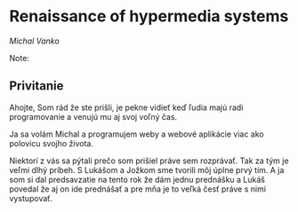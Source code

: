 # Renaissance of hypermedia systems

_Michal Vanko_

Note:

## Privitanie 

Ahojte,
Som rád že ste prišli, je pekne vidieť keď ľudia majú radi programovanie a venujú mu aj svoj voľný čas.

Ja sa volám Michal a programujem weby a webové aplikácie viac ako polovicu svojho života.

Niektorí z vás sa pýtali prečo som prišiel práve sem rozprávať. Tak za tým je veľmi dlhý príbeh. S Lukášom a Jožkom sme tvorili môj úplne prvý tím. A ja som si dal predsavzatie na tento rok že dám jednu prednášku a Lukáš povedal že aj on ide prednášať a pre mňa je to veľká česť práve s nimi vystupovať.

